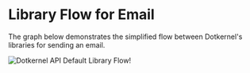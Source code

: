 # Library Flow for Email

The graph below demonstrates the simplified flow between Dotkernel's libraries for sending an email.

![Dotkernel API Default Library Flow!](https://docs.dotkernel.org/img/api/v4/dotkernel-library-flow-email.png)
